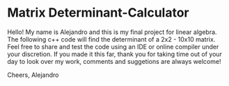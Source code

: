# Matrix Determinant-Calculator
Hello!
My name is Alejandro and this is my final project for linear algebra. 
The following c++ code will find the determinant of a 2x2 - 10x10 matrix. 
Feel free to share and test the code using an IDE or online compiler under your discretion.
If you made it this far, thank you for taking time out of your day to look over my work, comments and suggetions are always welcome!

Cheers,
Alejandro
